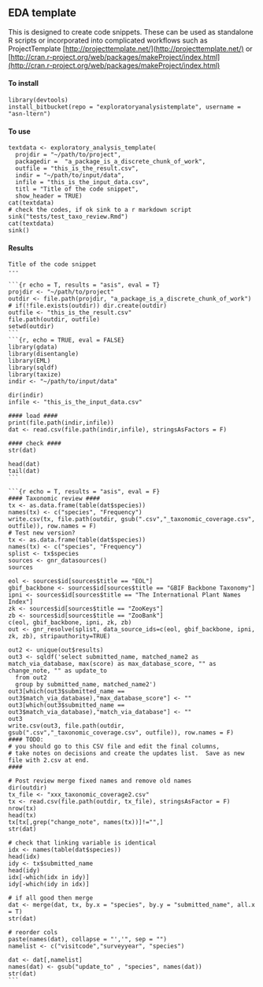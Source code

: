EDA template
---

This is designed to create code snippets.  These can be used as standalone R scripts or incorporated into complicated workflows such as ProjectTemplate [http://projecttemplate.net/](http://projecttemplate.net/) or [http://cran.r-project.org/web/packages/makeProject/index.html](http://cran.r-project.org/web/packages/makeProject/index.html)

#### To install
    library(devtools)
    install_bitbucket(repo = "exploratoryanalysistemplate", username = "asn-ltern")
    
    
#### To use
    textdata <- exploratory_analysis_template(
      projdir = "~/path/to/project",
      packagedir =  "a_package_is_a_discrete_chunk_of_work",
      outfile = "this_is_the_result.csv",
      indir = "~/path/to/input/data",
      infile = "this_is_the_input_data.csv",
      titl = "Title of the code snippet",
      show_header = TRUE)
    cat(textdata)
    # check the codes, if ok sink to a r markdown script
    sink("tests/test_taxo_review.Rmd")
    cat(textdata)
    sink()

#### Results 
    Title of the code snippet
    ---
     
    ```{r echo = T, results = "asis", eval = T}
    projdir <- "~/path/to/project"
    outdir <- file.path(projdir, "a_package_is_a_discrete_chunk_of_work")
    # if(!file.exists(outdir)) dir.create(outdir)
    outfile <- "this_is_the_result.csv"
    file.path(outdir, outfile) 
    setwd(outdir)
    ```
    ```{r, echo = TRUE, eval = FALSE}
    library(gdata)
    library(disentangle)
    library(EML)
    library(sqldf)
    library(taxize)
    indir <- "~/path/to/input/data"
     
    dir(indir)
    infile <- "this_is_the_input_data.csv"
     
    #### load ####
    print(file.path(indir,infile))
    dat <- read.csv(file.path(indir,infile), stringsAsFactors = F)
      
    #### check ####
    str(dat)
     
    head(dat) 
    tail(dat)
    ```
     
    ```{r echo = T, results = "asis", eval = F}
    #### Taxonomic review ####
    tx <- as.data.frame(table(dat$species))
    names(tx) <- c("species", "Frequency")
    write.csv(tx, file.path(outdir, gsub(".csv","_taxonomic_coverage.csv", outfile)), row.names = F)  
    # Test new version?
    tx <- as.data.frame(table(dat$species))
    names(tx) <- c("species", "Frequency")
    splist <- tx$species
    sources <- gnr_datasources()
    sources
     
    eol <- sources$id[sources$title == "EOL"]
    gbif_backbone <- sources$id[sources$title == "GBIF Backbone Taxonomy"]
    ipni <- sources$id[sources$title == "The International Plant Names Index"]
    zk <- sources$id[sources$title == "ZooKeys"]
    zb <- sources$id[sources$title == "ZooBank"]
    c(eol, gbif_backbone, ipni, zk, zb)
    out <- gnr_resolve(splist, data_source_ids=c(eol, gbif_backbone, ipni, zk, zb), stripauthority=TRUE)
     
    out2 <- unique(out$results)
    out3 <- sqldf('select submitted_name, matched_name2 as match_via_database, max(score) as max_database_score, "" as change_note, "" as update_to
      from out2
      group by submitted_name, matched_name2')
    out3[which(out3$submitted_name == out3$match_via_database),"max_database_score"] <- ""
    out3[which(out3$submitted_name == out3$match_via_database),"match_via_database"] <- ""
    out3
    write.csv(out3, file.path(outdir, gsub(".csv","_taxonomic_coverage.csv", outfile)), row.names = F)  
    #### TODO: 
    # you should go to this CSV file and edit the final columns, 
    # take notes on decisions and create the updates list.  Save as new file with 2.csv at end.
    ####
     
    # Post review merge fixed names and remove old names
    dir(outdir)
    tx_file <- "xxx_taxonomic_coverage2.csv"
    tx <- read.csv(file.path(outdir, tx_file), stringsAsFactor = F)
    nrow(tx)
    head(tx)
    tx[tx[,grep("change_note", names(tx))]!="",]                                          
    str(dat)
     
    # check that linking variable is identical
    idx <- names(table(dat$species))
    head(idx)
    idy <- tx$submitted_name
    head(idy)
    idx[-which(idx in idy)]
    idy[-which(idy in idx)]
     
    # if all good then merge
    dat <- merge(dat, tx, by.x = "species", by.y = "submitted_name", all.x = T)
    str(dat)
     
    # reorder cols
    paste(names(dat), collapse = "','", sep = "")
    namelist <- c("visitcode","surveyyear", "species")
     
    dat <- dat[,namelist]
    names(dat) <- gsub("update_to" , "species", names(dat))
    str(dat)  
    ```
